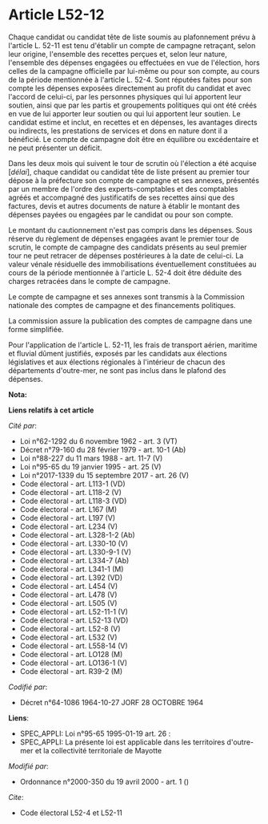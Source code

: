 # Article L52-12

Chaque candidat ou candidat tête de liste soumis au plafonnement prévu à l'article L. 52-11 est tenu d'établir un compte de
campagne retraçant, selon leur origine, l'ensemble des recettes perçues et, selon leur nature, l'ensemble des dépenses
engagées ou effectuées en vue de l'élection, hors celles de la campagne officielle par lui-même ou pour son compte, au cours
de la période mentionnée à l'article L. 52-4. Sont réputées faites pour son compte les dépenses exposées directement au
profit du candidat et avec l'accord de celui-ci, par les personnes physiques qui lui apportent leur soutien, ainsi que par
les partis et groupements politiques qui ont été créés en vue de lui apporter leur soutien ou qui lui apportent leur soutien.
Le candidat estime et inclut, en recettes et en dépenses, les avantages directs ou indirects, les prestations de services et
dons en nature dont il a bénéficié. Le compte de campagne doit être en équilibre ou excédentaire et ne peut présenter un
déficit.

Dans les deux mois qui suivent le tour de scrutin où l'élection a été acquise [*délai*], chaque candidat ou candidat tête de
liste présent au premier tour dépose à la préfecture son compte de campagne et ses annexes, présentés par un membre de
l'ordre des experts-comptables et des comptables agréés et accompagné des justificatifs de ses recettes ainsi que des
factures, devis et autres documents de nature à établir le montant des dépenses payées ou engagées par le candidat ou pour
son compte.

Le montant du cautionnement n'est pas compris dans les dépenses. Sous réserve du règlement de dépenses engagées avant le
premier tour de scrutin, le compte de campagne des candidats présents au seul premier tour ne peut retracer de dépenses
postérieures à la date de celui-ci. La valeur vénale résiduelle des immobilisations éventuellement constituées au cours de la
période mentionnée à l'article L. 52-4 doit être déduite des charges retracées dans le compte de campagne.

Le compte de campagne et ses annexes sont transmis à la Commission nationale des comptes de campagne et des financements
politiques.

La commission assure la publication des comptes de campagne dans une forme simplifiée.

Pour l'application de l'article L. 52-11, les frais de transport aérien, maritime et fluvial dûment justifiés, exposés par
les candidats aux élections législatives et aux élections régionales à l'intérieur de chacun des départements d'outre-mer, ne
sont pas inclus dans le plafond des dépenses.

**Nota:**



**Liens relatifs à cet article**

_Cité par_:

  - Loi n°62-1292 du 6 novembre 1962 - art. 3 (VT)
  - Décret n°79-160 du 28 février 1979 - art. 10-1 (Ab)
  - Loi n°88-227 du 11 mars 1988 - art. 11-7 (V)
  - Loi n°95-65 du 19 janvier 1995 - art. 25 (V)
  - Loi n°2017-1339 du 15 septembre 2017 - art. 26 (V)
  - Code électoral - art. L113-1 (VD)
  - Code électoral - art. L118-2 (V)
  - Code électoral - art. L118-3 (VD)
  - Code électoral - art. L167 (M)
  - Code électoral - art. L197 (V)
  - Code électoral - art. L234 (V)
  - Code électoral - art. L328-1-2 (Ab)
  - Code électoral - art. L330-10 (V)
  - Code électoral - art. L330-9-1 (V)
  - Code électoral - art. L334-7 (Ab)
  - Code électoral - art. L341-1 (M)
  - Code électoral - art. L392 (VD)
  - Code électoral - art. L454 (V)
  - Code électoral - art. L478 (V)
  - Code électoral - art. L505 (V)
  - Code électoral - art. L52-11-1 (V)
  - Code électoral - art. L52-13 (VD)
  - Code électoral - art. L52-8 (V)
  - Code électoral - art. L532 (V)
  - Code électoral - art. L558-14 (V)
  - Code électoral - art. LO128 (M)
  - Code électoral - art. LO136-1 (V)
  - Code électoral - art. R39-2 (M)

_Codifié par_:

  - Décret n°64-1086 1964-10-27 JORF 28 OCTOBRE 1964

**Liens**:

  - SPEC_APPLI: Loi n°95-65 1995-01-19 art. 26 :
  - SPEC_APPLI: La présente loi est applicable dans les territoires d'outre-mer et la collectivité territoriale de Mayotte

_Modifié par_:

  - Ordonnance n°2000-350 du 19 avril 2000 - art. 1 ()

_Cite_:

  - Code électoral L52-4 et L52-11
